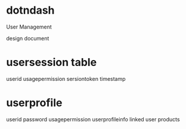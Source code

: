 # dotndash
User Management



design document


# usersession table
userid
usagepermission
sersiontoken
timestamp

# userprofile
userid
password
usagepermission
userprofileinfo
linked user
products
